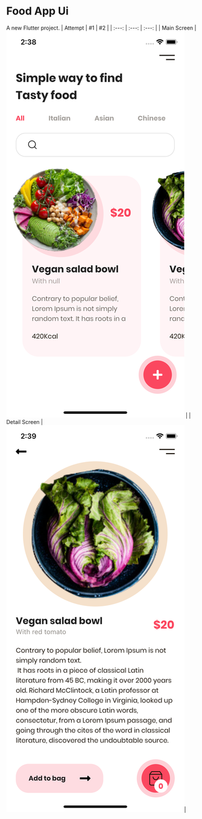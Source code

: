 # Food App Ui

A new Flutter project.
| Attempt | #1 | #2 |
| :---: | :---: | :---: |
| Main Screen | ![screen_image](https://github.com/rashedmahram/Food_app_flutter/blob/master/screen_1.png?raw=true) |
| Detail Screen | ![alt](https://github.com/rashedmahram/Food_app_flutter/blob/master/screen_2.png?raw=true)|





